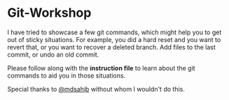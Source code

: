 # Git-Workshop

I have tried to showcase a few git commands, which might help you to get out of sticky situations. For example, you did a hard reset and you want to revert that, or you want to recover a deleted branch. Add files to the last commit, or undo an old commit.

Please follow along with the **instruction file** to learn about the git commands to aid you in those situations.

Special thanks to <a href="https://github.com/mdsahib">@mdsahib</a> without whom I wouldn't do this.